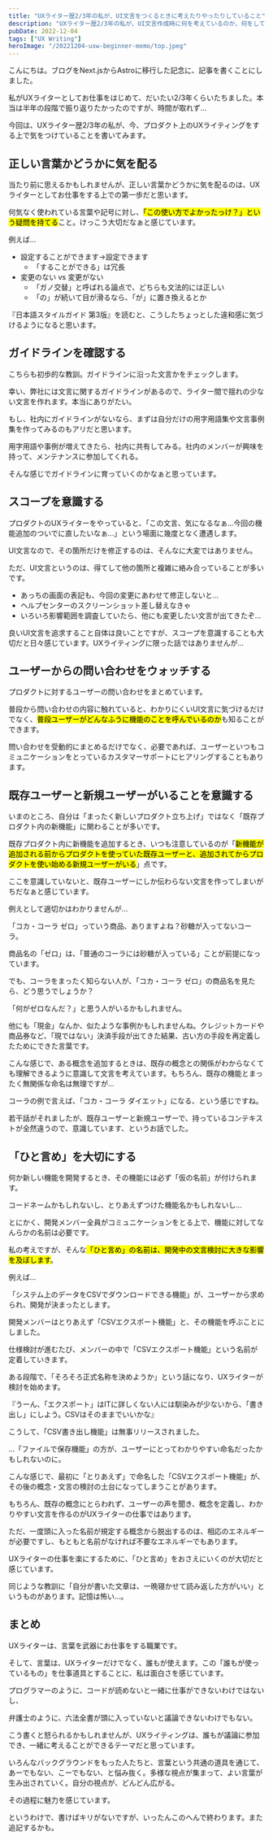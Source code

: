```yaml
---
title: "UXライター歴2/3年の私が、UI文言をつくるときに考えたりやったりしていること"
description: "UXライター歴2/3年の私が、UI文言作成時に何を考えているのか、何をしているのかをメモしています。"
pubDate: 2022-12-04
tags: ["UX Writing"]
heroImage: "/20221204-uxw-beginner-memo/top.jpeg"
---
```


こんにちは。ブログをNext.jsからAstroに移行した記念に、記事を書くことにしました。

私がUXライターとしてお仕事をはじめて、だいたい2/3年くらいたちました。本当は半年の段階で振り返りたかったのですが、時間が取れず...

今回は、UXライター歴2/3年の私が、今、プロダクト上のUXライティングをする上で気をつけていることを書いてみます。

## 正しい言葉かどうかに気を配る

当たり前に思えるかもしれませんが、正しい言葉かどうかに気を配るのは、UXライターとしてお仕事をする上での第一歩だと思います。

何気なく使われている言葉や記号に対し、<mark>「この使い方でよかったっけ？」という疑問を持てる</mark>こと。けっこう大切だなぁと感じています。

例えば...

- 設定することができます→設定できます
    - 「することができる」は冗長
- 変更のない vs 変更がない
    - 「ガノ交替」と呼ばれる論点で、どちらも文法的には正しい
    - 「の」が続いて目が滑るなら、「が」に置き換えるとか

『日本語スタイルガイド 第3版』を読むと、こうしたちょっとした違和感に気づけるようになると思います。

## ガイドラインを確認する

こちらも初歩的な教訓。ガイドラインに沿った文言かをチェックします。

幸い、弊社には文言に関するガイドラインがあるので、ライター間で揺れの少ない文言を作れます。本当にありがたい。

もし、社内にガイドラインがないなら、まずは自分だけの用字用語集や文言事例集を作ってみるのもアリだと思います。

用字用語や事例が増えてきたら、社内に共有してみる。社内のメンバーが興味を持って、メンテナンスに参加してくれる。

そんな感じでガイドラインに育っていくのかなぁと思っています。

## スコープを意識する

プロダクトのUXライターをやっていると、「この文言、気になるなぁ...今回の機能追加のついでに直したいなぁ...」という場面に幾度となく遭遇します。

UI文言なので、その箇所だけを修正するのは、そんなに大変ではありません。

ただ、UI文言というのは、得てして他の箇所と複雑に絡み合っていることが多いです。

- あっちの画面の表記も、今回の変更にあわせて修正しないと...
- ヘルプセンターのスクリーンショット差し替えなきゃ
- いろいろ影響範囲を調査していたら、他にも変更したい文言が出てきたぞ...

良いUI文言を追求すること自体は良いことですが、スコープを意識することも大切だと日々感じています。UXライティングに限った話ではありませんが...

## ユーザーからの問い合わせをウォッチする 

プロダクトに対するユーザーの問い合わせをまとめています。

普段から問い合わせの内容に触れていると、わかりにくいUI文言に気づけるだけでなく、<mark>普段ユーザーがどんなふうに機能のことを呼んでいるのか</mark>も知ることができます。

問い合わせを受動的にまとめるだけでなく、必要であれば、ユーザーといつもコミュニケーションをとっているカスタマーサポートにヒアリングすることもあります。

## 既存ユーザーと新規ユーザーがいることを意識する

いまのところ、自分は「まったく新しいプロダクト立ち上げ」ではなく「既存プロダクト内の新機能」に関わることが多いです。

既存プロダクト内に新機能を追加するとき、いつも注意しているのが「<mark>新機能が追加される前からプロダクトを使っていた既存ユーザーと、追加されてからプロダクトを使い始める新規ユーザーがいる</mark>」点です。

ここを意識していないと、既存ユーザーにしか伝わらない文言を作ってしまいがちだなぁと感じています。

例えとして適切かはわかりませんが...

「コカ・コーラ ゼロ」っていう商品、ありますよね？砂糖が入ってないコーラ。

商品名の「ゼロ」は、「普通のコーラには砂糖が入っている」ことが前提になっています。

でも、コーラをまったく知らない人が、「コカ・コーラ ゼロ」の商品名を見たら、どう思うでしょうか？

「何がゼロなんだ？」と思う人がいるかもしれません。

他にも「現金」なんか、似たような事例かもしれませんね。クレジットカードや商品券など、「現ではない」決済手段が出てきた結果、古い方の手段を再定義したためにできた言葉です。

こんな感じで、ある概念を追加するときは、既存の概念との関係がわからなくても理解できるように意識して文言を考えています。もちろん、既存の機能とまったく無関係な命名は無理ですが...

コーラの例で言えば、「コカ・コーラ ダイエット」になる、という感じですね。

若干話がそれましたが、既存ユーザーと新規ユーザーで、持っているコンテキストが全然違うので、意識しています、というお話でした。

## 「ひと言め」を大切にする

何か新しい機能を開発するとき、その機能には必ず「仮の名前」が付けられます。

コードネームかもしれないし、とりあえずつけた機能名かもしれないし...

とにかく、開発メンバー全員がコミュニケーションをとる上で、機能に対してなんらかの名前は必要です。

私の考えですが、そんな<mark>「ひと言め」の名前は、開発中の文言検討に大きな影響を及ぼします</mark>。

例えば...

「システム上のデータをCSVでダウンロードできる機能」が、ユーザーから求められ、開発が決まったとします。

開発メンバーはとりあえず「CSVエクスポート機能」と、その機能を呼ぶことにしました。

仕様検討が進むたび、メンバーの中で「CSVエクスポート機能」という名前が定着していきます。

ある段階で、「そろそろ正式名称を決めようか」という話になり、UXライターが検討を始めます。

『うーん、「エクスポート」はITに詳しくない人には馴染みが少ないから、「書き出し」にしよう。CSVはそのままでいいかな』

こうして、「CSV書き出し機能」は無事リリースされました。

...「ファイルで保存機能」の方が、ユーザーにとってわかりやすい命名だったかもしれないのに。

こんな感じで、最初に「とりあえず」で命名した「CSVエクスポート機能」が、その後の概念・文言の検討の土台になってしまうことがあります。

もちろん、既存の概念にとらわれず、ユーザーの声を聞き、概念を定義し、わかりやすい文言を作るのがUXライターの仕事ではあります。

ただ、一度頭に入った名前が規定する概念から脱出するのは、相応のエネルギーが必要ですし、もともと名前がなければ不要なエネルギーでもあります。

UXライターの仕事を楽にするために、「ひと言め」をおさえにいくのが大切だと感じています。

同じような教訓に「自分が書いた文章は、一晩寝かせて読み返した方がいい」というものがあります。記憶は怖い...。

## まとめ

UXライターは、言葉を武器にお仕事をする職業です。

そして、言葉は、UXライターだけでなく、誰もが使えます。この「誰もが使っているもの」を仕事道具とすることに、私は面白さを感じています。

プログラマーのように、コードが読めないと一緒に仕事ができないわけではないし、

弁護士のように、六法全書が頭に入っていないと議論できないわけでもない。

こう書くと怒られるかもしれませんが、UXライティングは、誰もが議論に参加でき、一緒に考えることができるテーマだと思っています。

いろんなバックグラウンドをもった人たちと、言葉という共通の道具を通じて、あーでもない、こーでもない、と悩み抜く。多様な視点が集まって、よい言葉が生み出されていく。自分の視点が、どんどん広がる。

その過程に魅力を感じています。

というわけで、書けばキリがないですが、いったんこのへんで終わります。また追記するかも。


